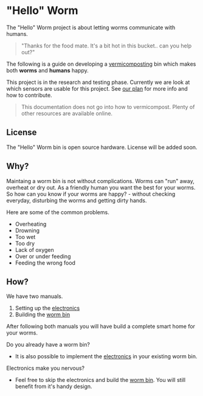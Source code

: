 # "Hello" Worm

The "Hello" Worm project is about letting worms communicate with humans. 

> "Thanks for the food mate. It's a bit hot in this bucket.. can you help out?"

The following is a guide on developing a [vermicomposting](https://en.wikipedia.org/wiki/Vermicompost) bin which makes both **worms** and **humans** happy. 

This project is in the research and testing phase. Currently we are look at which sensors are usable for this project. See [our plan](Plan.md) for more info and how to contribute.

> This documentation does not go into how to vermicompost. Plenty of other resources are available online.

## License

The "Hello" Worm bin is open source hardware. License will be added soon.

## Why?

Maintaing a worm bin is not without complications. Worms can "run" away, overheat or dry out. As a friendly human you want the best for your worms. So how can you know if your worms are happy? - without checking everyday, disturbing the worms and getting dirty hands.

 Here are some of the common problems.
- Overheating
- Drowning
- Too wet
- Too dry
- Lack of oxygen
- Over or under feeding
- Feeding the wrong food

## How?

We have two manuals. 
1. Setting up the [electronics](Build-Electronics.md)
2. Building the [worm bin](Build-Bin.md)

After following both manuals you will have build a complete smart home for your worms.

Do you already have a worm bin? 
- It is also possible to implement the [electronics](Build-Electronics.md) in your existing worm bin.

Electronics make you nervous? 
- Feel free to skip the electronics and build the [worm bin](Build-Bin.md). You will still benefit from it's handy design.